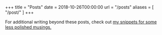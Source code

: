+++
title = "Posts"
date = 2018-10-26T00:00:00
url = "/posts"
aliases = [
    "/post/"
]
+++

For additional writing beyond these posts, check out [my snippets for some less polished musings.](/snippets)
